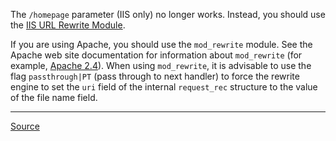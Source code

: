 The `/homepage` parameter (IIS only) no longer works. Instead, you should use the [IIS URL Rewrite Module](https://learn.microsoft.com/en-us/iis/extensions/url-rewrite-module/using-the-url-rewrite-module).

If you are using Apache, you should use the `mod_rewrite` module. See the Apache web site documentation for information about `mod_rewrite` (for example, [Apache 2.4](https://httpd.apache.org/docs/current/mod/mod_rewrite.html)). When using `mod_rewrite`, it is advisable to use the flag `passthrough|PT` (pass through to next handler) to force the rewrite engine to set the `uri` field of the internal `request_rec` structure to the value of the file name field.

---

[Source](https://experienceleague.adobe.com/docs/experience-manager-dispatcher/using/configuring/dispatcher-configuration.html?lang=en#specify-a-default-page-iis-only-homepage)
